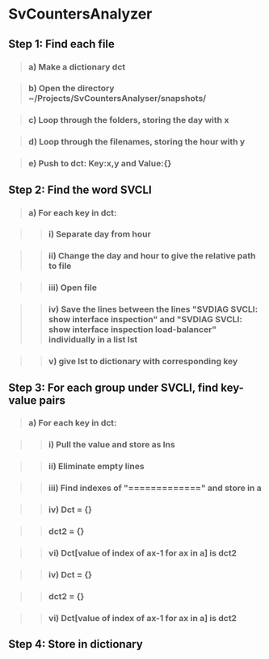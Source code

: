 # SvCountersAnalyzer

## Step 1: Find each file

> ### a) Make a dictionary dct

> ### b) Open the directory ~/Projects/SvCountersAnalyser/snapshots/

> ### c) Loop through the folders, storing the  day with x

> ### d) Loop through the filenames, storing the hour with y

> ### e) Push to dct: Key:x,y and Value:{}

## Step 2: Find the word SVCLI

> ### a) For each key in dct:

>> ### i) Separate day from hour

>> ### ii) Change the day and hour to give the relative path to file

>> ### iii) Open file

>> ### iv) Save the lines between the lines "SVDIAG SVCLI: show interface inspection" and "SVDIAG SVCLI: show interface inspection load-balancer" individually in a list lst

>> ### v) give lst to dictionary with corresponding key

## Step 3: For each group under SVCLI, find key-value pairs

> ### a) For each key in dct:

>> ### i) Pull the value and store as lns

>> ### ii) Eliminate empty lines

>> ### iii) Find indexes of "=============" and store in a

>> ### iv) Dct = {}

>> ### dct2 = {}

>> ### vi)  Dct[value of index of ax-1 for ax in a] is dct2

>> ### iv) Dct = {}

>> ### dct2 = {}

>> ### vi)  Dct[value of index of ax-1 for ax in a] is dct2

## Step 4: Store in dictionary